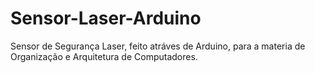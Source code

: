 # Sensor-Laser-Arduino
Sensor de Segurança Laser, feito atráves de Arduino, para a materia de Organização e Arquitetura de Computadores.
